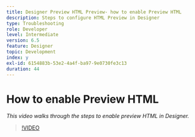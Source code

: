 ```yaml
---
title: Designer Preview HTML Preview- how to enable Preview HTML
description: Steps to configure HTML Preview in Designer
type: Troubleshooting
role: Developer
level: Intermediate
version: 6.5
feature: Designer
topic: Development
index: y
exl-id: 6154883b-53e2-4a4f-ba97-9e0730fe3c13
duration: 44
---
```


# How to enable Preview HTML

*This video walks through the steps to enable preview HTML in Designer.*

>[!VIDEO](https://video.tv.adobe.com/v/335498?quality=12&learn=on)
